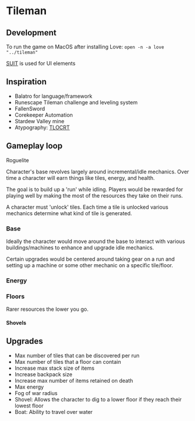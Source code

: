 # Tileman

## Development

To run the game on MacOS after installing Love: `open -n -a love "../tileman"`

[SUIT](https://github.com/vrld/suit) is used for UI elements

## Inspiration

- Balatro for language/framework
- Runescape Tileman challenge and leveling system
- FallenSword
- Corekeeper Automation
- Stardew Valley mine
- Atypography: [TLOCRT](https://www.atypography.com/product-page/tlocrt-h-v-sq)

## Gameplay loop

Roguelite

Character's base revolves largely around incremental/idle mechanics. Over time a character will earn things like tiles, energy, and health. 

The goal is to build up a 'run' while idling. Players would be rewarded for playing well by making the most of the resources they take on their runs.

A character must 'unlock' tiles. Each time a tile is unlocked various mechanics determine what kind of tile is generated.

### Base

Ideally the character would move around the base to interact with various buildings/machines to enhance and upgrade idle mechanics.

Certain upgrades would be centered around taking gear on a run and setting up a machine or some other mechanic on a specific tile/floor.

### Energy
### Floors

Rarer resources the lower you go.
#### Shovels

## Upgrades

- Max number of tiles that can be discovered per run
- Max number of tiles that a floor can contain
- Increase max stack size of items
- Increase backpack size
- Increase max number of items retained on death
- Max energy
- Fog of war radius
- Shovel: Allows the character to dig to a lower floor if they reach their lowest floor
- Boat: Ability to travel over water